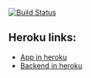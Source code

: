 [![Build Status](https://travis-ci.org/koodilauri/monster-hunter-app-backend.svg?branch=master)](https://travis-ci.org/koodilauri/monster-hunter-app-backend)

## Heroku links: 

- [App in heroku](https://monster-hunter-app.herokuapp.com/)
- [Backend in heroku](https://monster-hunter-app-api.herokuapp.com/submission)